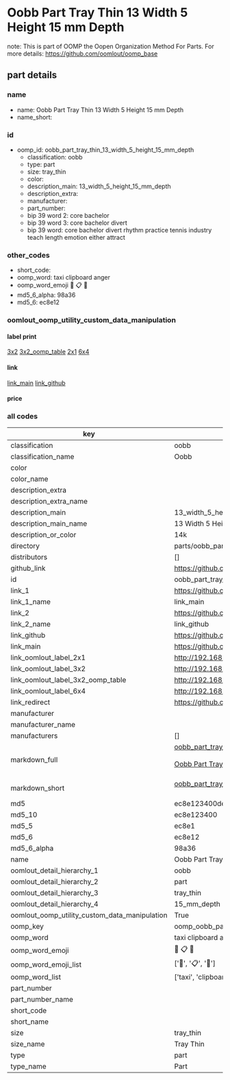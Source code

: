 # Oobb Part Tray Thin 13 Width 5 Height 15 mm Depth  

note: This is part of OOMP the Oopen Organization Method For Parts. For more details: https://github.com/oomlout/oomp_base

##  part details
  







### name
* name: Oobb Part Tray Thin 13 Width 5 Height 15 mm Depth
* name_short: 
### id
* oomp_id: oobb_part_tray_thin_13_width_5_height_15_mm_depth
  * classification: oobb
  * type: part
  * size: tray_thin
  * color: 
  * description_main: 13_width_5_height_15_mm_depth
  * description_extra: 
  * manufacturer: 
  * part_number: 
  * bip 39 word 2: core bachelor
  * bip 39 word 3: core bachelor divert
  * bip 39 word: core bachelor divert rhythm practice tennis industry teach length emotion either attract

### other_codes
* short_code: 
* oomp_word: taxi clipboard anger
* oomp_word_emoji :taxi: :clipboard: :anger:
* md5_6_alpha: 98a36
* md5_6: ec8e12






### oomlout_oomp_utility_custom_data_manipulation
#### label print
[3x2](http://192.168.1.245:1112/?label=oomp%2098a36)
[3x2_oomp_table](http://192.168.1.108:1112/?label=oomp%2098a36)
[2x1](http://192.168.1.242:1112/?label=oomp%2098a36)
[6x4](http://192.168.1.55:1112/?label=oomp%2098a36)    

#### link

[link_main](https://github.com/oomlout/oomlout_oomp_version_1_messy/tree/main/parts/oobb_part_tray_thin_13_width_5_height_15_mm_depth) [link_github](https://github.com/oomlout/oomlout_oomp_version_1_messy/tree/main/parts/oobb_part_tray_thin_13_width_5_height_15_mm_depth)                             

#### price







### all codes 
| key | value |  
| --- | --- |  
| classification | oobb |  
| classification_name | Oobb |  
| color |  |  
| color_name |  |  
| description_extra |  |  
| description_extra_name |  |  
| description_main | 13_width_5_height_15_mm_depth |  
| description_main_name | 13 Width 5 Height 15 mm Depth |  
| description_or_color | 14k |  
| directory | parts/oobb_part_tray_thin_13_width_5_height_15_mm_depth |  
| distributors | [] |  
| github_link | https://github.com/oomlout/oomlout_oomp_part_src/tree/main/parts/oobb_part_tray_thin_13_width_5_height_15_mm_depth |  
| id | oobb_part_tray_thin_13_width_5_height_15_mm_depth |  
| link_1 | https://github.com/oomlout/oomlout_oomp_version_1_messy/tree/main/parts/oobb_part_tray_thin_13_width_5_height_15_mm_depth |  
| link_1_name | link_main |  
| link_2 | https://github.com/oomlout/oomlout_oomp_version_1_messy/tree/main/parts/oobb_part_tray_thin_13_width_5_height_15_mm_depth |  
| link_2_name | link_github |  
| link_github | https://github.com/oomlout/oomlout_oomp_version_1_messy/tree/main/parts/oobb_part_tray_thin_13_width_5_height_15_mm_depth |  
| link_main | https://github.com/oomlout/oomlout_oomp_version_1_messy/tree/main/parts/oobb_part_tray_thin_13_width_5_height_15_mm_depth |  
| link_oomlout_label_2x1 | http://192.168.1.242:1112/?label=oomp%2098a36 |  
| link_oomlout_label_3x2 | http://192.168.1.245:1112/?label=oomp%2098a36 |  
| link_oomlout_label_3x2_oomp_table | http://192.168.1.108:1112/?label=oomp%2098a36 |  
| link_oomlout_label_6x4 | http://192.168.1.55:1112/?label=oomp%2098a36 |  
| link_redirect | https://github.com/oomlout/oomlout_oomp_version_1_messy/tree/main/parts/oobb_part_tray_thin_13_width_5_height_15_mm_depth |  
| manufacturer |  |  
| manufacturer_name |  |  
| manufacturers | [] |  
| markdown_full | [oobb_part_tray_thin_13_width_5_height_15_mm_depth](none)<br>[](none)<br>[Oobb Part Tray Thin 13 Width 5 Height 15 Mm Depth](none)<br><br> |  
| markdown_short | [oobb_part_tray_thin_13_width_5_height_15_mm_depth](none)<br><br> |  
| md5 | ec8e123400de8e677cd4bb8c7f844982 |  
| md5_10 | ec8e123400 |  
| md5_5 | ec8e1 |  
| md5_6 | ec8e12 |  
| md5_6_alpha | 98a36 |  
| name | Oobb Part Tray Thin 13 Width 5 Height 15 mm Depth |  
| oomlout_detail_hierarchy_1 | oobb |  
| oomlout_detail_hierarchy_2 | part |  
| oomlout_detail_hierarchy_3 | tray_thin |  
| oomlout_detail_hierarchy_4 | 15_mm_depth |  
| oomlout_oomp_utility_custom_data_manipulation | True |  
| oomp_key | oomp_oobb_part_tray_thin_13_width_5_height_15_mm_depth |  
| oomp_word | taxi clipboard anger |  
| oomp_word_emoji | :taxi: :clipboard: :anger: |  
| oomp_word_emoji_list | [':taxi:', ':clipboard:', ':anger:'] |  
| oomp_word_list | ['taxi', 'clipboard', 'anger'] |  
| part_number |  |  
| part_number_name |  |  
| short_code |  |  
| short_name |  |  
| size | tray_thin |  
| size_name | Tray Thin |  
| type | part |  
| type_name | Part |  

